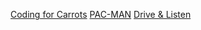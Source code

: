 [Coding for Carrots](https://www.google.com/logos/2017/logo17/logo17.html?hl=en)
[PAC-MAN](https://www.google.com/search?safe=active&q=popular+Google+Doodle+games&oi=ddle&ct=153499275&hl=en&sa=X&ved=0ahUKEwjci53Z36PpAhURpZ4KHcRxCqYQPQgP&biw=1440&bih=702&dpr=1)
[Drive & Listen](https://driveandlisten.herokuapp.com/)
